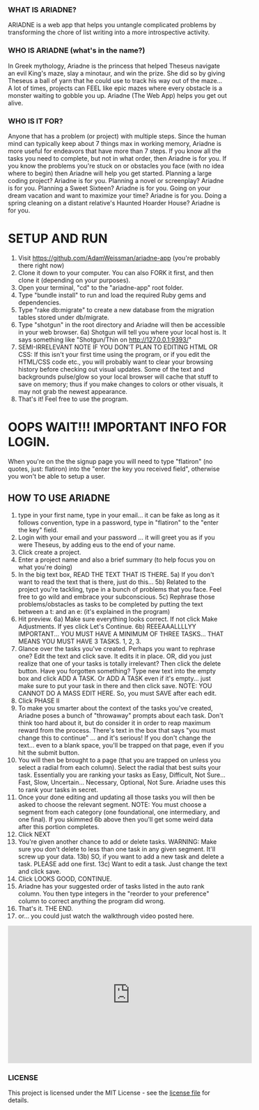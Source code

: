 ### WHAT IS ARIADNE?
ARIADNE is a web app that helps you untangle complicated problems by transforming the chore of list writing into a more introspective activity.

### WHO IS ARIADNE (what's in the name?)
In Greek mythology, Ariadne is the princess that helped Theseus navigate an evil King's maze, slay a minotaur, and win the prize.  She did so by giving Theseus a ball of yarn that he could use to track his way out of the maze...  A lot of times, projects can FEEL like epic mazes where every obstacle is a monster waiting to gobble you up.  Ariadne (The Web App) helps you get out alive.

### WHO IS IT FOR?
Anyone that has a problem (or project) with multiple steps.  Since the human mind can typically keep about 7 things max in working memory, Ariadne is more useful for endeavors that have more than 7 steps.   If you know all the tasks you need to complete, but not in what order, then Ariadne is for you.  If you know the problems you're stuck on or obstacles you face (with no idea where to begin) then Ariadne will help you get started.  Planning a large coding project?  Ariadne is for you.  Planning a novel or screenplay?  Ariadne is for you.  Planning a Sweet Sixteen?  Ariadne is for you.  Going on your dream vacation and want to maximize your time?  Ariadne is for you.  Doing a spring cleaning on a distant relative's Haunted Hoarder House?  Ariadne is for you.   

# SETUP AND RUN
1) Visit https://github.com/AdamWeissman/ariadne-app (you're probably there right now)
2) Clone it down to your computer.  You can also FORK it first, and then clone it (depending on your purposes).
3) Open your terminal, "cd" to the "ariadne-app" root folder.
4) Type "bundle install" to run and load the required Ruby gems and dependencies.
5) Type "rake db:migrate" to create a new database from the migration tables stored under db/migrate.
6) Type "shotgun" in the root directory and Ariadne will then be accessible in your web browser.
6a) Shotgun will tell you where your local host is.  It says something like "Shotgun/Thin on http://127.0.0.1:9393/"
7) SEMI-IRRELEVANT NOTE IF YOU DON'T PLAN TO EDITING HTML OR CSS: If this isn't your first time using the program, or if you edit the HTML/CSS code etc., you will probably want to clear your browsing history before checking out visual updates.  Some of the text and backgrounds pulse/glow so your local browser will cache that stuff to save on memory; thus if you make changes to colors or other visuals, it may not grab the newest appearance.
8) That's it!  Feel free to use the program.

# OOPS WAIT!!! IMPORTANT INFO FOR LOGIN.
When you're on the the signup page you will need to type "flatiron" (no quotes, just: flatiron) into the "enter the key you received field", otherwise you won't be able to setup a user.

## HOW TO USE ARIADNE
1) type in your first name, type in your email... it can be fake as long as it follows convention, type in a password, type in "flatiron" to the "enter the key" field.
2) Login with your email and your password
... it will greet you as if you were Theseus, by adding eus to the end of your name.
3) Click create a project.
4) Enter a project name and also a brief summary (to help focus you on what you're doing)
5) In the big text box, READ THE TEXT THAT IS THERE.
5a) If you don't want to read the text that is there, just do this...
5b) Related to the project you're tackling, type in a bunch of problems that you face.  Feel free to go wild and embrace your subconscious.
5c) Rephrase those problems/obstacles as tasks to be completed by putting the text between a t: and an e: (it's explained in the program)
6) Hit preview.
6a) Make sure everything looks correct.  If not click Make Adjustments.  If yes click Let's Continue.
6b) REEEAAALLLLYY IMPORTANT... YOU MUST HAVE A MINIMUM OF THREE TASKS... THAT MEANS YOU MUST HAVE 3 TASKS. 1, 2, 3.
7) Glance over the tasks you've created.  Perhaps you want to rephrase one?  Edit the text and click save.  It edits it in place.  OR, did you just realize that one of your tasks is totally irrelevant? Then click the delete button.  Have you forgotten something?  Type new text into the empty box and click ADD A TASK.  Or ADD A TASK even if it's empty... just make sure to put your task in there and then click save.  NOTE: YOU CANNOT DO A MASS EDIT HERE.  So, you must SAVE after each edit.
8) Click PHASE II
9) To make you smarter about the context of the tasks you've created, Ariadne poses a bunch of "throwaway" prompts about each task.  Don't think too hard about it, but do consider it in order to reap maximum reward from the process.  There's text in the box that says "you must change this to continue" ... and it's serious!  If you don't change the text... even to a blank space, you'll be trapped on that page, even if you hit the submit button.
10) You will then be brought to a page (that you are trapped on unless you select a radial from each column).  Select the radial that best suits your task.  Essentially you are ranking your tasks as Easy, Difficult, Not Sure... Fast, Slow, Uncertain... Necessary, Optional, Not Sure.  Ariadne uses this to rank your tasks in secret.
11) Once your done editing and updating all those tasks you will then be asked to choose the relevant segment.  NOTE: You must choose a segment from each category (one foundational, one intermediary, and one final).  If you skimmed 6b above then you'll get some weird data after this portion completes.
12) Click NEXT
13) You're given another chance to add or delete tasks.  WARNING: Make sure you don't delete to less than one task in any given segment.  It'll screw up your data.
13b) SO, if you want to add a new task and delete a task.  PLEASE add one first.
13c) Want to edit a task.  Just change the text and click save.
14) Click LOOKS GOOD, CONTINUE.
15) Ariadne has your suggested order of tasks listed in the auto rank column.  You then type integers in the "reorder to your preference" column to correct anything the program did wrong.
16) That's it.  THE END.
17) or... you could just watch the walkthrough video posted here.

<iframe width="560" height="315" src="https://www.youtube.com/embed/fE5frcJ7C04" frameborder="0" allow="accelerometer; autoplay; encrypted-media; gyroscope; picture-in-picture" allowfullscreen></iframe>


### LICENSE
This project is licensed under the MIT License - see the <a href="https://github.com/AdamWeissman/ariadne-app/blob/master/LICENSE.md">license file</a> for details.
